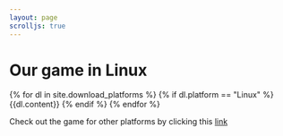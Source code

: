 ```yaml
---
layout: page
scrolljs: true
---
```

# Our game in Linux 

{% for dl in site.download_platforms %}
{% if dl.platform == "Linux" %}
{{dl.content}}
{% endif %}
{% endfor %}

Check out the game for other platforms by clicking this [link]({{site.baseurl}}/download/download-options)
